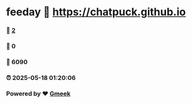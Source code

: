 # feeday :link: https://chatpuck.github.io 
### :page_facing_up: [2](https://chatpuck.github.io/tag.html) 
### :speech_balloon: 0 
### :hibiscus: 6090 
### :alarm_clock: 2025-05-18 01:20:06 
### Powered by :heart: [Gmeek](https://github.com/Meekdai/Gmeek)
